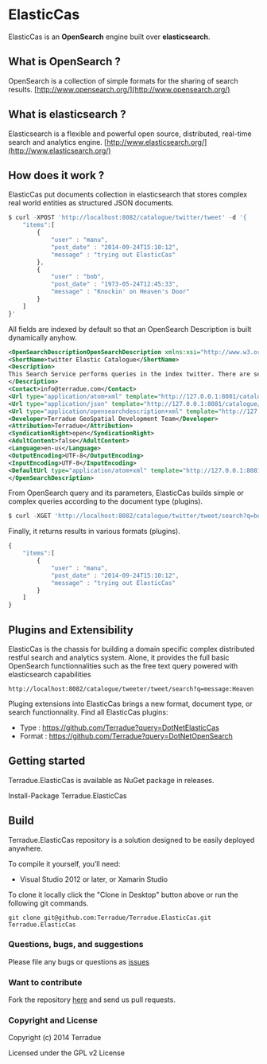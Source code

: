 # ElasticCas

ElasticCas is an **OpenSearch** engine built over **elasticsearch**.

## What is OpenSearch ?

OpenSearch is a collection of simple formats for the sharing of search results. [http://www.opensearch.org/](http://www.opensearch.org/) 

## What is elasticsearch ?

Elasticsearch is a flexible and powerful open source, distributed, real-time search and analytics engine. [http://www.elasticsearch.org/](http://www.elasticsearch.org/)

## How does it work ?

ElasticCas put documents collection in elasticsearch that stores complex real world entities as structured JSON documents.
```js
$ curl -XPOST 'http://localhost:8082/catalogue/twitter/tweet' -d '{
    "items":[
    	{
		    "user" : "manu",
    		"post_date" : "2014-09-24T15:10:12",
	    	"message" : "trying out ElasticCas"
        },
        {
		    "user" : "bob",
    		"post_date" : "1973-05-24T12:45:33",
	    	"message" : "Knockin' on Heaven's Door"
        }
    ]   
}'
```

All fields are indexed by default so that an OpenSearch Description is built dynamically anyhow.
```xml
<OpenSearchDescriptionOpenSearchDescription xmlns:xsi="http://www.w3.org/2001/XMLSchema-instance" xmlns:xsd="http://www.w3.org/2001/XMLSchema" xmlns="http://a9.com/-/spec/opensearch/1.1/">
<ShortName>twitter Elastic Catalogue</ShortName>
<Description>
This Search Service performs queries in the index twitter. There are several URL templates that return the results in different formats.This search service is in accordance with the OGC 10-032r3 specification.
</Description>
<Contact>info@terradue.com</Contact>
<Url type="application/atom+xml" template="http://127.0.0.1:8081/catalogue/twitter/tweet/search?format=atom&count={count?}&startPage={startPage?}&startIndex={startIndex?}&q={searchTerms?}&lang={language?}" rel="results" pageOffset="1" indexOffset="1" />
<Url type="application/json" template="http://127.0.0.1:8081/catalogue/twitter/tweet/search?format=json&count={count?}&startPage={startPage?}&startIndex={startIndex?}&q={searchTerms?}&lang={language?}" rel="results" pageOffset="1" indexOffset="1" />
<Url type="application/opensearchdescription+xml" template="http://127.0.0.1:8081/catalogue/twitter/tweet/description" rel="self" pageOffset="1" indexOffset="1" />
<Developer>Terradue GeoSpatial Development Team</Developer>
<Attribution>Terradue</Attribution>
<SyndicationRight>open</SyndicationRight>
<AdultContent>false</AdultContent>
<Language>en-us</Language>
<OutputEncoding>UTF-8</OutputEncoding>
<InputEncoding>UTF-8</InputEncoding>
<DefaultUrl type="application/atom+xml" template="http://127.0.0.1:8081/catalogue/twitter/tweet/search?format=atom&count={count?}&startPage={startPage?}&startIndex={startIndex?}&q={searchTerms?}&lang={language?}" rel="results" pageOffset="1" indexOffset="1" />
</OpenSearchDescription>
```

From OpenSearch query and its parameters, ElasticCas builds simple or complex queries according to the document type (plugins).
```js
$ curl -XGET 'http://localhost:8082/catalogue/twitter/tweet/search?q=bob'
```

Finally, it returns results in various formats (plugins).
```js
{
    "items":[
    	{
		    "user" : "manu",
    		"post_date" : "2014-09-24T15:10:12",
	    	"message" : "trying out ElasticCas"
        }
    ]   
}
```

## Plugins and Extensibility

ElasticCas is the chassis for building a domain specific complex distributed restful search and analytics system. Alone, it provides the full basic OpenSearch functionnalities such as the free text query powered with elasticsearch capabilities
```
http://localhost:8082/catalogue/tweeter/tweet/search?q=message:Heaven
```

Pluging extensions into ElasticCas brings a new format, document type, or search functionnality.
Find all ElasticCas plugins:
- Type : https://github.com/Terradue?query=DotNetElasticCas
- Format : https://github.com/Terradue?query=DotNetOpenSearch

## Getting started

Terradue.ElasticCas is available as NuGet package in releases.

Install-Package Terradue.ElasticCas

## Build

Terradue.ElasticCas repository is a solution designed to be easily deployed anywhere. 

To compile it yourself, you’ll need:

* Visual Studio 2012 or later, or Xamarin Studio

To clone it locally click the "Clone in Desktop" button above or run the 
following git commands.

```
git clone git@github.com:Terradue/Terradue.ElasticCas.git Terradue.ElasticCas
```

### Questions, bugs, and suggestions

Please file any bugs or questions as [issues](https://github.com/Terradue/DotNetElasticCas/issues/new) 

### Want to contribute

Fork the repository [here](https://github.com/Terradue/DotNetElasticCas/fork) and send us pull requests.

### Copyright and License

Copyright (c) 2014 Terradue

Licensed under the GPL v2 License
